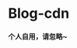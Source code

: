 <!--
 * @Description: 
 * @Author: Bullet.S
 * @Date: 2020-02-09 00:10:13
 * @LastEditors: Bullet.S
 * @LastEditTime: 2021-08-13 02:34:11
 * @Email: animator.bullet@foxmail.com
 -->
# Blog-cdn

#### 个人自用，请忽略~